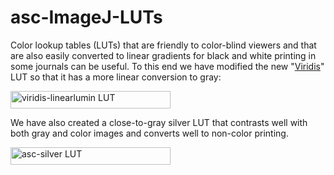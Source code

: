# asc-ImageJ-LUTs
<p>Color lookup tables (LUTs) that are friendly to color-blind viewers and that are also easily converted to linear gradients for black and white printing in some journals can be useful. To this end we have modified the new &quot;<a href="https://www.youtube.com/watch?v=xAoljeRJ3lU&amp;feature=youtu.be" Title = "Link to a YouTube presentation on the Viridis LUT" >Viridis</a>&quot; LUT so that it has a more linear conversion to gray:</p>
<p><img src="http://fs.magnet.fsu.edu/~lee/asc/ImageJUtilities/IA_Images/viridis-linearlumin_256x28.png" alt="viridis-linearlumin LUT" width="256" height="28" /> </p><p>We have also created a close-to-gray silver LUT that contrasts well with both gray and color images and converts well to non-color printing.</p>
<p><img src="http://fs.magnet.fsu.edu/~lee/asc/ImageJUtilities/IA_Images/asc-silver_256x28.png" alt="asc-silver LUT" width="256" height="28" /> </p>
